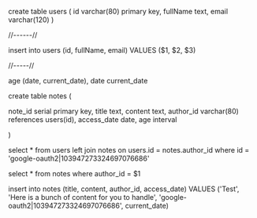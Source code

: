 create table users (
id varchar(80) primary key,
fullName text,
email varchar(120)
)

//------//

insert into users (id, fullName, email)
VALUES ($1, $2, $3)

//-----//


age (date, current_date),
date current_date



create table notes (

note_id serial primary key,
title text,
content text,
author_id varchar(80) references users(id),
access_date date,
age interval

)

select * from users
left join notes 
on users.id = notes.author_id
where id = 'google-oauth2|103947273324697076686'


select * from notes
where author_id = $1

insert into notes (title, content, author_id, access_date)
VALUES ('Test', 'Here is a bunch of content for you to handle', 'google-oauth2|103947273324697076686', current_date)